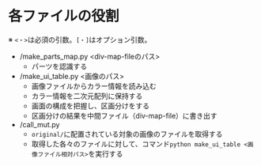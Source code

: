 # 各ファイルの役割
※ `<・>`は必須の引数。`[・]`はオプション引数。
* /make_parts_map.py <div-map-fileのパス>
  * パーツを認識する
* /make_ui_table.py <画像のパス>
  * 画像ファイルからカラー情報を読み込む
  * カラー情報を二次元配列に保持する
  * 画面の構成を把握し、区画分けをする
  * 区画分けの結果を中間ファイル（div-map-file）に書き出す
* /call_mut.py
  * `original/`に配置されている対象の画像のファイルを取得する
  * 取得した各々のファイルに対して、コマンド`python make_ui_table <画像ファイル相対パス>`を実行する
